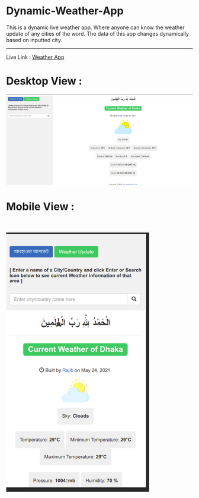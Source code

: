 # Dynamic-Weather-App
This is a dynamic live weather app. Where anyone can know the weather update of any cities of the word. The data  of this app changes dynamically based on inputted city. 
<hr> Live Link : <a href = "https://weatherappbyrajib.herokuapp.com/"> Weather App <a/>
<br>
<h1>Desktop View : </h1>
<img src = "static/photos/desktop.png">
<br>
<h1>Mobile View : </h1>
<br><br>
<img src = "static/photos/Mobile.png">
